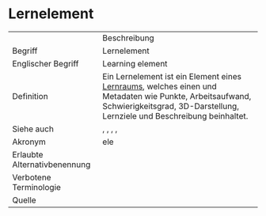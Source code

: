 # Lernelement

<link-summary rel="summary"/>
<card-summary rel="summary"/>
<web-summary rel="summary"/>


<table>
    <tr>
        <td></td>
        <td>Beschreibung</td>
    </tr>
    <tr>
        <td>Begriff</td>
        <td>Lernelement</td>
    </tr>
    <tr>
        <td>Englischer Begriff</td>
        <td>Learning element</td>
    </tr>
    <tr>
        <td>Definition</td>
        <td id="summary" >
            Ein Lernelement ist ein Element eines <a href="Lernraum-GE.md">Lernraums</a>, welches einen <a href="Lernmaterial-GE.md"></a>
            und Metadaten wie Punkte, Arbeitsaufwand, Schwierigkeitsgrad, 3D-Darstellung, Lernziele und Beschreibung 
            beinhaltet.
        </td>
    </tr>  
    <tr>
        <td>Siehe auch</td>
        <td><a href="Lernwelt-GE.md"></a>, <a href="Lernraum-GE.md"></a>, <a href="Adaptivitätselement-GE.md"></a>, <a href="Primitives-Lernelement-GE.md"></a>, <a href="Nicht-Primitives-Lernelement-GE.md"></a></td>
    </tr>
    <tr>
        <td>Akronym</td>
        <td>ele</td>
    </tr>
   <tr>
        <td>Erlaubte Alternativbenennung</td>
        <td></td>
    </tr>
   <tr>
        <td>Verbotene Terminologie</td>
        <td></td>
    </tr>
   <tr>
        <td>Quelle</td>
        <td></td>
    </tr>
</table>
